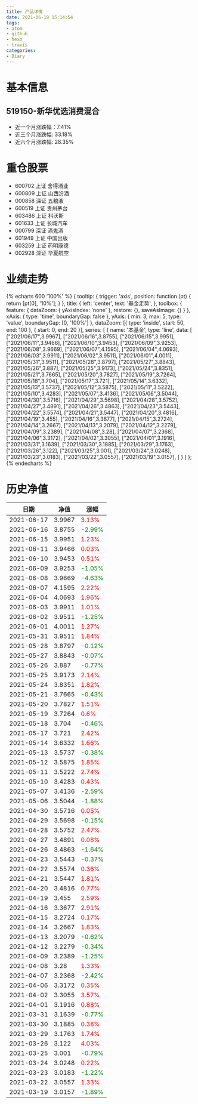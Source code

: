 ```yaml
---
title: 产品详情
date: 2021-06-18 15:14:54
tags:
- atom
- github
- hexo
- travis
categories:
- Diary
---
```


# 基本信息
## 519150-新华优选消费混合
- 近一个月涨跌幅：7.41%
- 近三个月涨跌幅: 33.18%
- 近六个月涨跌幅: 28.35%

# 重仓股票
- 600702 上证 舍得酒业
- 600809 上证 山西汾酒
- 000858 深证 五粮液
- 600519 上证 贵州茅台
- 603486 上证 科沃斯
- 601633 上证 长城汽车
- 000799 深证 酒鬼酒
- 601949 上证 中国出版
- 603259 上证 药明康德
- 002928 深证 华夏航空
# 业绩走势

{% echarts 600 '100%' %}
{
  tooltip: {
        trigger: 'axis',
        position: function (pt) {
            return [pt[0], '10%'];
        }
    },
    title: {
        left: 'center',
        text: '基金走势',
    },
    toolbox: {
        feature: {
            dataZoom: {
                yAxisIndex: 'none'
            },
            restore: {},
            saveAsImage: {}
        }
    },
    xAxis: {
        type: 'time',
        boundaryGap: false
    },
    yAxis: {
        min: 3,
        max: 5,
        type: 'value',
        boundaryGap: [0, '100%']
    },
    dataZoom: [{
        type: 'inside',
        start: 50,
        end: 100
    }, {
        start: 0,
        end: 20
    }],
    series: [
        {
            name: '本基金',
            type: 'line',
            data: [
["2021/06/17",3.9967],
["2021/06/16",3.8755],
["2021/06/15",3.9951],
["2021/06/11",3.9466],
["2021/06/10",3.9453],
["2021/06/09",3.9253],
["2021/06/08",3.9669],
["2021/06/07",4.1595],
["2021/06/04",4.0693],
["2021/06/03",3.9911],
["2021/06/02",3.9511],
["2021/06/01",4.0011],
["2021/05/31",3.9511],
["2021/05/28",3.8797],
["2021/05/27",3.8843],
["2021/05/26",3.887],
["2021/05/25",3.9173],
["2021/05/24",3.8351],
["2021/05/21",3.7665],
["2021/05/20",3.7827],
["2021/05/19",3.7264],
["2021/05/18",3.704],
["2021/05/17",3.721],
["2021/05/14",3.6332],
["2021/05/13",3.5737],
["2021/05/12",3.5875],
["2021/05/11",3.5222],
["2021/05/10",3.4283],
["2021/05/07",3.4136],
["2021/05/06",3.5044],
["2021/04/30",3.5716],
["2021/04/29",3.5698],
["2021/04/28",3.5752],
["2021/04/27",3.4891],
["2021/04/26",3.4863],
["2021/04/23",3.5443],
["2021/04/22",3.5574],
["2021/04/21",3.5447],
["2021/04/20",3.4816],
["2021/04/19",3.455],
["2021/04/16",3.3677],
["2021/04/15",3.2724],
["2021/04/14",3.2667],
["2021/04/13",3.2079],
["2021/04/12",3.2279],
["2021/04/09",3.2389],
["2021/04/08",3.28],
["2021/04/07",3.2368],
["2021/04/06",3.3172],
["2021/04/02",3.3055],
["2021/04/01",3.1916],
["2021/03/31",3.1639],
["2021/03/30",3.1885],
["2021/03/29",3.1763],
["2021/03/26",3.122],
["2021/03/25",3.001],
["2021/03/24",3.0248],
["2021/03/23",3.0183],
["2021/03/22",3.0557],
["2021/03/19",3.0157],
]
        }
    ]
};
{% endecharts %}

# 历史净值

| 日期 | 净值 | 涨幅 |
| --- | --- | --- |
|2021-06-17|3.9967|<font color=red>3.13%</font>|
|2021-06-16|3.8755|<font color=green>-2.99%</font>|
|2021-06-15|3.9951|<font color=red>1.23%</font>|
|2021-06-11|3.9466|<font color=red>0.03%</font>|
|2021-06-10|3.9453|<font color=red>0.51%</font>|
|2021-06-09|3.9253|<font color=green>-1.05%</font>|
|2021-06-08|3.9669|<font color=green>-4.63%</font>|
|2021-06-07|4.1595|<font color=red>2.22%</font>|
|2021-06-04|4.0693|<font color=red>1.96%</font>|
|2021-06-03|3.9911|<font color=red>1.01%</font>|
|2021-06-02|3.9511|<font color=green>-1.25%</font>|
|2021-06-01|4.0011|<font color=red>1.27%</font>|
|2021-05-31|3.9511|<font color=red>1.84%</font>|
|2021-05-28|3.8797|<font color=green>-0.12%</font>|
|2021-05-27|3.8843|<font color=green>-0.07%</font>|
|2021-05-26|3.887|<font color=green>-0.77%</font>|
|2021-05-25|3.9173|<font color=red>2.14%</font>|
|2021-05-24|3.8351|<font color=red>1.82%</font>|
|2021-05-21|3.7665|<font color=green>-0.43%</font>|
|2021-05-20|3.7827|<font color=red>1.51%</font>|
|2021-05-19|3.7264|<font color=red>0.6%</font>|
|2021-05-18|3.704|<font color=green>-0.46%</font>|
|2021-05-17|3.721|<font color=red>2.42%</font>|
|2021-05-14|3.6332|<font color=red>1.66%</font>|
|2021-05-13|3.5737|<font color=green>-0.38%</font>|
|2021-05-12|3.5875|<font color=red>1.85%</font>|
|2021-05-11|3.5222|<font color=red>2.74%</font>|
|2021-05-10|3.4283|<font color=red>0.43%</font>|
|2021-05-07|3.4136|<font color=green>-2.59%</font>|
|2021-05-06|3.5044|<font color=green>-1.88%</font>|
|2021-04-30|3.5716|<font color=red>0.05%</font>|
|2021-04-29|3.5698|<font color=green>-0.15%</font>|
|2021-04-28|3.5752|<font color=red>2.47%</font>|
|2021-04-27|3.4891|<font color=red>0.08%</font>|
|2021-04-26|3.4863|<font color=green>-1.64%</font>|
|2021-04-23|3.5443|<font color=green>-0.37%</font>|
|2021-04-22|3.5574|<font color=red>0.36%</font>|
|2021-04-21|3.5447|<font color=red>1.81%</font>|
|2021-04-20|3.4816|<font color=red>0.77%</font>|
|2021-04-19|3.455|<font color=red>2.59%</font>|
|2021-04-16|3.3677|<font color=red>2.91%</font>|
|2021-04-15|3.2724|<font color=red>0.17%</font>|
|2021-04-14|3.2667|<font color=red>1.83%</font>|
|2021-04-13|3.2079|<font color=green>-0.62%</font>|
|2021-04-12|3.2279|<font color=green>-0.34%</font>|
|2021-04-09|3.2389|<font color=green>-1.25%</font>|
|2021-04-08|3.28|<font color=red>1.33%</font>|
|2021-04-07|3.2368|<font color=green>-2.42%</font>|
|2021-04-06|3.3172|<font color=red>0.35%</font>|
|2021-04-02|3.3055|<font color=red>3.57%</font>|
|2021-04-01|3.1916|<font color=red>0.88%</font>|
|2021-03-31|3.1639|<font color=green>-0.77%</font>|
|2021-03-30|3.1885|<font color=red>0.38%</font>|
|2021-03-29|3.1763|<font color=red>1.74%</font>|
|2021-03-26|3.122|<font color=red>4.03%</font>|
|2021-03-25|3.001|<font color=green>-0.79%</font>|
|2021-03-24|3.0248|<font color=red>0.22%</font>|
|2021-03-23|3.0183|<font color=green>-1.22%</font>|
|2021-03-22|3.0557|<font color=red>1.33%</font>|
|2021-03-19|3.0157|<font color=green>-1.89%</font>|
